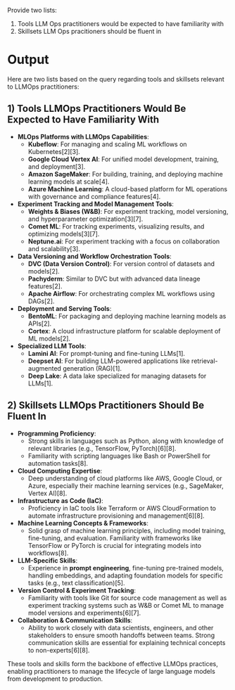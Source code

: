 Provide two lists:

1. Tools LLM Ops practitioners would be expected to have familiarity with
2. Skillsets LLM Ops pracitioners should be fluent in

# Output

Here are two lists based on the query regarding tools and skillsets relevant to LLMOps practitioners:

## 1) Tools LLMOps Practitioners Would Be Expected to Have Familiarity With

- **MLOps Platforms with LLMOps Capabilities**:
  - **Kubeflow**: For managing and scaling ML workflows on Kubernetes\[2]\[3].
  - **Google Cloud Vertex AI**: For unified model development, training, and deployment\[3].
  - **Amazon SageMaker**: For building, training, and deploying machine learning models at scale\[4].
  - **Azure Machine Learning**: A cloud-based platform for ML operations with governance and compliance features\[4].
- **Experiment Tracking and Model Management Tools**:
  - **Weights & Biases (W\&B)**: For experiment tracking, model versioning, and hyperparameter optimization\[3]\[7].
  - **Comet ML**: For tracking experiments, visualizing results, and optimizing models\[3]\[7].
  - **Neptune.ai**: For experiment tracking with a focus on collaboration and scalability\[3].
- **Data Versioning and Workflow Orchestration Tools**:
  - **DVC (Data Version Control)**: For version control of datasets and models\[2].
  - **Pachyderm**: Similar to DVC but with advanced data lineage features\[2].
  - **Apache Airflow**: For orchestrating complex ML workflows using DAGs\[2].
- **Deployment and Serving Tools**:
  - **BentoML**: For packaging and deploying machine learning models as APIs\[2].
  - **Cortex**: A cloud infrastructure platform for scalable deployment of ML models\[2].
- **Specialized LLM Tools**:
  - **Lamini AI**: For prompt-tuning and fine-tuning LLMs\[1].
  - **Deepset AI**: For building LLM-powered applications like retrieval-augmented generation (RAG)\[1].
  - **Deep Lake**: A data lake specialized for managing datasets for LLMs\[1].

## 2) Skillsets LLMOps Practitioners Should Be Fluent In

- **Programming Proficiency**:
  - Strong skills in languages such as Python, along with knowledge of relevant libraries (e.g., TensorFlow, PyTorch)\[6]\[8].
  - Familiarity with scripting languages like Bash or PowerShell for automation tasks\[8].
- **Cloud Computing Expertise**:
  - Deep understanding of cloud platforms like AWS, Google Cloud, or Azure, especially their machine learning services (e.g., SageMaker, Vertex AI)\[8].
- **Infrastructure as Code (IaC)**:
  - Proficiency in IaC tools like Terraform or AWS CloudFormation to automate infrastructure provisioning and management\[6]\[8].
- **Machine Learning Concepts & Frameworks**:
  - Solid grasp of machine learning principles, including model training, fine-tuning, and evaluation. Familiarity with frameworks like TensorFlow or PyTorch is crucial for integrating models into workflows\[8].
- **LLM-Specific Skills**:
  - Experience in **prompt engineering**, fine-tuning pre-trained models, handling embeddings, and adapting foundation models for specific tasks (e.g., text classification)\[5].
- **Version Control & Experiment Tracking**:
  - Familiarity with tools like Git for source code management as well as experiment tracking systems such as W\&B or Comet ML to manage model versions and experiments\[6]\[7].
- **Collaboration & Communication Skills**:
  - Ability to work closely with data scientists, engineers, and other stakeholders to ensure smooth handoffs between teams. Strong communication skills are essential for explaining technical concepts to non-experts\[6]\[8].

These tools and skills form the backbone of effective LLMOps practices, enabling practitioners to manage the lifecycle of large language models from development to production.

&#x20;
